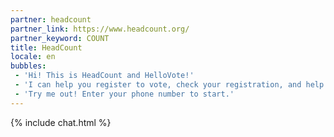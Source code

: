 ```yaml
---
partner: headcount
partner_link: https://www.headcount.org/
partner_keyword: COUNT
title: HeadCount
locale: en
bubbles:
 - 'Hi! This is HeadCount and HelloVote!'
 - 'I can help you register to vote, check your registration, and help your friends register.'
 - 'Try me out! Enter your phone number to start.'
---
```

{% include chat.html %}



